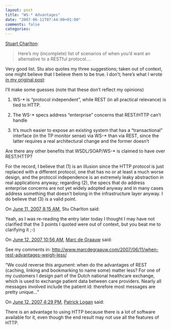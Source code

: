 ```yaml
---
layout: post
title: "WS-* Advantages"
date: "2007-06-11T07:44:00+01:00"
comments: false
categories: 
---
```


<p><a href="http://www.stucharlton.com/blog/archives/000142.html">Stuart Charlton</a>:</p>

<blockquote>
<p>Here&#8217;s my (incomplete) list of scenarios of when you&#8217;d want an alternative to a RESTful protocol&#8230;.</p>
</blockquote>

<p>Very good list. Stu also quotes my three suggestions; taken out of context, one might believe that I believe them to be true. I don&#8217;t; here&#8217;s what I wrote <a href="http://tech.groups.yahoo.com/group/service-orientated-architecture/message/8115">in my original post</a>: </p>

<p>I&#8217;ll make some guesses (note that these don&#8217;t reflect my opinions)</p>

<ol>
<li><p>WS-* is &#8220;protocol independent&#8221;, while REST (in all practical
relevance) is tied to HTTP.</p></li>
<li><p>The WS-* specs address &#8220;enterprise&#8221; concerns that REST/HTTP can&#8217;t
handle</p></li>
<li><p>It&#8217;s much easier to expose an existing system that has a
&#8220;transactional&#8221; interface (in the TP monitor sense) via WS-* than via
REST, since the latter requires a real architectural change and the
former doesn&#8217;t</p></li>
</ol>

<p>Are there any other benefits that WSDL/SOAP/WS-* is claimed to have
over REST/HTTP?</p>

<p>For the record, I believe that (1) is an illusion since the HTTP
protocol is just replaced with a different protocol, one that has no
or at least a much worse design, and the protocol independence is an
extremely leaky abstraction in real applications anyway; regarding
(2), the specs that do address enterprise concerns are not yet widely
adopted anyway and in many cases address something that doesn&#8217;t
belong in the infrastructure layer anyway. I do believe that (3) is a
valid point.</p>

<section class="comments">



<div class="comment" id="comment-1353">
On <a href="#comment-1353" title="Permalink to this comment">June 11, 2007  8:15 AM</a>, Stu Charlton
said:
<p>Yeah, as I was re-reading the entry later today I thought I may have not clarified that the 3 points I quoted were out of context, but you beat me to clarifying it ;-)</p>


<div class="comment" id="comment-1354">
On <a href="#comment-1354" title="Permalink to this comment">June 12, 2007 10:56 AM</a>, <a href="http://www.marcdegraauw.com" title="http://www.marcdegraauw.com" rel="nofollow">Marc de Graauw</a>
said:
<p>See my comments in: <a href="http://www.marcdegraauw.com/2007/06/11/when-rest-advantages-weigh-less/" rel="nofollow" /><a href="http://www.marcdegraauw.com/2007/06/11/when-rest-advantages-weigh-less/" rel="nofollow">http://www.marcdegraauw.com/2007/06/11/when-rest-advantages-weigh-less/</a></p>

<p>&#8220;We could reverse this argument: when do the advantages of REST (caching, linking and bookmarking to name some) matter less? For one of my customers I design part of the Dutch national healthcare exchange, which is used to exchange patient data between care providers. Nearly all messages involved include the patient id: therefore most messages are pretty unique&#8230;&#8221;</p>


<div class="comment" id="comment-1355">
On <a href="#comment-1355" title="Permalink to this comment">June 12, 2007  4:29 PM</a>, <a href="http://patricklogan.blogspot.com" title="http://patricklogan.blogspot.com" rel="nofollow">Patrick Logan</a>
said:
<p>There is an advantage to using HTTP because there is a lot of software available for it, even though the end result may not use all the features of HTTP.</p>


</section>

